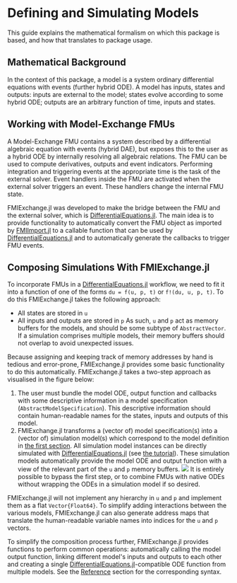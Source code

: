 # Defining and Simulating Models
This guide explains the mathematical formalism on which this package is based, and how that translates to package usage.

## Mathematical Background
In the context of this package, a model is a system ordinary differential equations with events (further hybrid ODE).
A model has inputs, states and outputs: inputs are external to the model; states evolve according to some hybrid ODE; outputs are an arbitrary function of time, inputs and states.

## Working with Model-Exchange FMUs
A Model-Exchange FMU contains a system described by a differential algebraic equation with events (hybrid DAE), but exposes this to the user as a hybrid ODE by internally resolving all algebraic relations.
The FMU can be used to compute derivatives, outputs and event indicators.
Performing integration and triggering events at the appropriate time is the task of the external solver.
Event handlers inside the FMU are activated when the external solver triggers an event.
These handlers change the internal FMU state.

FMIExchange.jl was developed to make the bridge between the FMU and the external solver, which is [DifferentialEquations.jl](https://docs.sciml.ai/DiffEqDocs/stable/).
The main idea is to provide functionality to automatically convert the FMU object as imported by [FMIImport.jl](https://github.com/ThummeTo/FMIImport.jl) to a callable function that can be used by [DifferentialEquations.jl](https://docs.sciml.ai/DiffEqDocs/stable/) and to automatically generate the callbacks to trigger FMU events.

## Composing Simulations With FMIExchange.jl
To incorporate FMUs in a [DifferentialEquations.jl](https://docs.sciml.ai/DiffEqDocs/stable/) workflow, we need to fit it into a function of one of the forms `du = f(u, p, t)` or `f!(du, u, p, t)`.
To do this FMIExchange.jl takes the following approach:
 - All states are stored in `u`
 - All inputs and outputs are stored in `p`
As such, `u` and `p` act as memory buffers for the models, and should be some subtype of `AbstractVector`.
If a simulation comprises multiple models, their memory buffers should not overlap to avoid unexpected issues.

Because assigning and keeping track of memory addresses by hand is tedious and error-prone, FMIExchange.jl provides some basic functionality to do this automatically.
FMIExchange.jl takes a two-step approach as visualised in the figure below:
1. The user must bundle the model ODE, output function and callbacks with some descriptive information in a model specification (`AbstractModelSpecification`). This descriptive information should contain human-readable names for the states, inputs and outputs of this model.
2. FMIExchange.jl transforms a (vector of) model specification(s) into a (vector of) simulation model(s) which correspond to the model definition in [the first section](@ref "Mathematical Background"). All simulation model instances can be directly simulated with [DifferentialEquations.jl](https://docs.sciml.ai/DiffEqDocs/stable/) (see [the tutorial](@ref "Simulating an FMU")). These simulation models automatically provide the model ODE and output function with a view of the relevant part of the `u` and `p` memory buffers.
![](graphics/workflow.svg)
It is entirely possible to bypass the first step, or to combine FMUs with native ODEs without wrapping the ODEs in a simulation model if so desired.

FMIExchange.jl will not implement any hierarchy in `u` and `p` and implement them as a flat `Vector{Float64}`.
To simplify adding interactions between the various models, FMIExchange.jl can also generate address maps that translate the human-readable variable names into indices for the `u` and `p` vectors.

To simplify the composition process further, FMIExchange.jl provides functions to perform common operations: automatically calling the model output function, linking different model's inputs and outputs to each other and creating a single [DifferentialEquations.jl](https://docs.sciml.ai/DiffEqDocs/stable/)-compatible ODE function from multiple models.
See the [Reference](@ref) section for the corresponding syntax.
